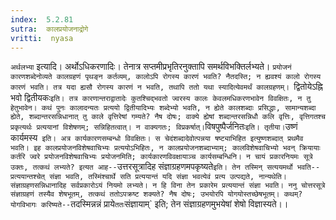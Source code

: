 ```yaml
---
index:  5.2.81
sutra:  कालप्रयोजनाद्रोगे
vritti:  nyasa
---
```


`अर्थलभ्या` इत्यादि। अर्थोऽधिकरणादिः। तेनात्र सप्तमीप्रभृतिरनुक्तापि समर्थविभक्तिर्लभ्यते। `प्रयोजनं कारणशब्देनोव्यते कालग्रहणं पृथङ्न कर्तव्यम्, कालोऽपि रोगस्य कारणं भवति? नैतदस्ति; न ह्यवश्यं कालो रोगस्य कारणं भवति। तत्र यदा ह्यसौ रोगस्य कारणं न भवति, तथापि ततो यथा स्यादित्येवमर्थं कालग्रहणम्। `द्वितोयेऽह्नि भवो द्वितीयकः` इति। तत्र कारणान्तराद्वातादेः कुतश्चिद्भवतो ज्वरस्य कालः केवलमधिकरणभावेन विवक्षितः, न तु हेतुभावेन। कथं पुनः कालादन्यतः प्रत्ययो द्वितीयादिभ्यः शब्देभ्यो भवति, न ह्येते कालशब्दाः प्रसिद्धाः, सामान्यशब्दा ह्येते, शब्दान्तरसन्निधानात् तु काले वृत्तिरेषां गम्यते? नैष दोषः; वाक्ये ह्येषां शब्दान्तरसन्निधौ कलि वृत्तिः, वृत्तिगतश्च प्रकृत्यर्थः प्रत्ययानां विशेषणम्; सन्निहितत्वात्। न वाक्यगतः; विप्रकर्षात्। `विषपुष्पैर्जनितः` इति। तृतीया। `उष्णं कार्यमस्य` इति। अत्र कार्यकारणसम्बन्धो विवक्षितः। स चेदंशब्दादेवोत्पन्नया षष्ट्याभिहित इत्युष्णशब्दात् प्रथमैव भवति। इह कालप्रयोजनविशेषवाचिभ्यः प्रत्ययोऽभिहितः, न कालप्रयोजनशब्दाभ्याम्; कालविशेषवाचिभ्यो भवन् क्रियायाः कर्तरि ज्वरे प्रयोजनविशेषवाचिभ्यः प्रयोजनमिति; कार्यकारणविवक्षायाञ्च कार्यसम्बन्धिनि। न चायं प्रकारनियमः सूत्रे उक्तः, तत्कथं लभ्यते? इत्यत आह--`उत्तरसूत्रादिह संज्ञाग्रहणमपकृष्यते` इति। तेन तस्मिन् सत्ययमर्थो भवति--प्रत्ययान्तश्चेत् संज्ञा भवति, तस्मिंश्चार्थे सति प्रत्ययान्तं यदि संज्ञा भवत्येवं प्रत्य उत्पद्यते, नान्यथेति। संज्ञाग्रहणसन्निधानादिह सर्वप्रकारोऽयं नियमो लभ्यते। न हि विना तेन प्रकारेम प्रत्ययान्तं संज्ञा भवति। ननु चोत्तरसूत्रे संज्ञाग्रहणं तस्यैव शेषभूतम्, तत्कथं ततोऽपक्रष्ट शक्यते? नैष दोषः; उभयोरपि योगयोस्तच्छेषभूतम्। कथम्? योगविभागः करिष्यते-- `तदस्मिन्नन्नं प्राये` ततः `संज्ञायाम्` इति; तेन संज्ञाग्रहणमुभयेषां शेषो विज्ञास्यते।।

